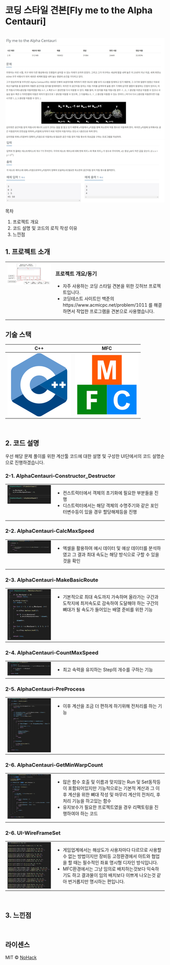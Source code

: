 # 코딩 스타일 견본[Fly me to the Alpha Centauri]

<p align="center">
  <br>
  <img src="./images/common/SolvedTarget_1.jpg">
  <img src="./images/common/SolvedTarget_2.jpg">
  <br>
</p>

목차

1. 프로젝트 개요
2. 코드 설명 및 코드의 로직 작성 이유
3. 느낀점

## 1. 프로젝트 소개

<table>
  <tr>
    <td style="width: 30%; vertical-align: top;">
      <img src="./images/common/ProgramData.jpg" alt="" style="width: 100%;">
    </td>
    <td style="width: 70%; vertical-align: top; text-align: left;">
      <h3>프로젝트 개요/동기</h3>
      <ul>
        <li>자주 사용하는 코딩 스타일 견본을 위한 깃허브 프로젝트입니다.</li>
        <li>코딩테스트 사이트인 백준의 https://www.acmicpc.net/problem/1011 를 해결하면서 작업한 프로그램을 견본으로 사용했습니다.</li>
      </ul>
    </td>
  </tr>
</table>

## 기술 스택

|	C++	    |   MFC   |
|:------: |:------: |
|![c++]   | ![mfc]  |

<br>

## 2. 코드 설명
우선 해당 문제 풀이를 위한 계산툴 코드에 대한 설명 및 구성한 UI단에서의 코드 설명순으로 진행하겠습니다.

### 2-1. AlphaCentauri-Constructor_Destructor
<table>
  <tr>
    <td style="width: 30%; vertical-align: top;">
      <img src="./images/common/Constructor_Destructor.jpg" alt="Constructor_Destructor" style="width: 100%;">
    </td>
    <td style="width: 70%; vertical-align: top; text-align: left;">
      <ul>
        <li>컨스트럭터에서 객체의 초기화에 필요한 부분들을 진행</li>
        <li>디스트럭터에서는 해당 객체의 수명주기와 같은 포인터변수등이 있을 경우 할당해제등을 진행</li>
      </ul>
    </td>
  </tr>
</table>

### 2-2. AlphaCentauri-CalcMaxSpeed
<table>
  <tr>
    <td style="width: 30%; vertical-align: top;">
      <img src="./images/common/CalcMaxSpeed.jpg" alt="CalcMaxSpeed" style="width: 100%;">
    </td>
    <td style="width: 70%; vertical-align: top; text-align: left;">
      <ul>
        <li>엑셀을 활용하여 예시 데이터 및 예상 데이터를 분석하였고 그 결과 최대 속도는 해당 방식으로 구할 수 있을것을 확인</li>
      </ul>
    </td>
  </tr>
</table>

### 2-3. AlphaCentauri-MakeBasicRoute
<table>
  <tr>
    <td style="width: 30%; vertical-align: top;">
      <img src="./images/common/MakeBasicRoute.jpg" alt="MakeBasicRoute" style="width: 100%;">
    </td>
    <td style="width: 70%; vertical-align: top; text-align: left;">
      <ul>
        <li>기본적으로 최대 속도까지 가속하며 올라가는 구간과 도착지에 최저속도로 감속하여 도달해야 하는 구간의 뼈대가 될 속도가 들어있는 배열 준비를 위한 기능</li>
      </ul>
    </td>
  </tr>
</table>

### 2-4. AlphaCentauri-CountMaxSpeed
<table>
  <tr>
    <td style="width: 30%; vertical-align: top;">
      <img src="./images/common/CountMaxSpeed.jpg" alt="CountMaxSpeed" style="width: 100%;">
    </td>
    <td style="width: 70%; vertical-align: top; text-align: left;">
      <ul>
        <li>최고 속력을 유지하는 Step의 개수를 구하는 기능</li>
      </ul>
    </td>
  </tr>
</table>

### 2-5. AlphaCentauri-PreProcess
<table>
  <tr>
    <td style="width: 30%; vertical-align: top;">
      <img src="./images/common/PreProcess.jpg" alt="PreProcess" style="width: 100%;">
    </td>
    <td style="width: 70%; vertical-align: top; text-align: left;">
      <ul>
        <li>이후 계산을 조금 더 편하게 하기위해 전처리를 하는 기능</li>
      </ul>
    </td>
  </tr>
</table>

### 2-6. AlphaCentauri-GetMinWarpCount
<table>
  <tr>
    <td style="width: 30%; vertical-align: top;">
      <img src="./images/common/GetMinWarpCount.jpg" alt="GetMinWarpCount" style="width: 100%;">
    </td>
    <td style="width: 70%; vertical-align: top; text-align: left;">
      <ul>
        <li>많은 함수 호출 및 이름과 맞지않는 Run 및 Set동작등이 포함되어있지만 기능적으로는 기본적 계산과 그 이후 계산을 위한 뼈대 작성 및 마무리 계산의 전처리, 후처리 기능을 하고있는 함수</li>
        <li>유지보수가 필요한 프로젝트였을 경우 리팩토링을 진행하여야 하는 코드</li>
      </ul>
    </td>
  </tr>
</table>

### 2-6. UI-WireFrameSet
<table>
  <tr>
    <td style="width: 30%; vertical-align: top;">
      <img src="./images/common/UI_WireFrameSet.jpg" alt="UI_WireFrameSet" style="width: 100%;">
    </td>
    <td style="width: 70%; vertical-align: top; text-align: left;">
      <ul>
        <li>게임업계에서는 해상도가 사용자마다 다르므로 사용할 수 없는 방법이지만 장비등 고정환경에서 아트와 협업을 할 때는 필수적인 좌표 명시형 디자인 방식입니다.</li>
        <li>MFC환경에서는 그냥 임의로 배치하는것보다 익숙하기도 하고 결과물이 임의 배치보다 이쁘게 나오는것 같아 번거롭지만 명시하는 편입니다.</li>
      </ul>
    </td>
  </tr>
</table>

<br>

## 3. 느낀점


<p align="justify">

</p>

<br>

## 라이센스

MIT &copy; [NoHack](mailto:lbjp114@gmail.com)

<!-- Stack Icon Refernces -->

[git]: /images/stack/Git.svg
[github]: /images/stack/GithubDesktop.svg
[ue]: /images/stack/UnrealEngine.svg
[bd]: /images/stack/Blender.svg
[c++]: /images/stack/C++.svg
[mfc]: /images/stack/Microsoft_Foundation_Class.svg
